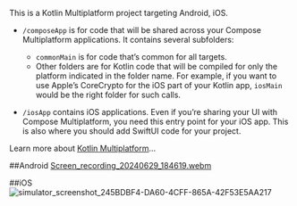 This is a Kotlin Multiplatform project targeting Android, iOS.

* `/composeApp` is for code that will be shared across your Compose Multiplatform applications.
  It contains several subfolders:
  - `commonMain` is for code that’s common for all targets.
  - Other folders are for Kotlin code that will be compiled for only the platform indicated in the folder name.
    For example, if you want to use Apple’s CoreCrypto for the iOS part of your Kotlin app,
    `iosMain` would be the right folder for such calls.

* `/iosApp` contains iOS applications. Even if you’re sharing your UI with Compose Multiplatform, 
  you need this entry point for your iOS app. This is also where you should add SwiftUI code for your project.


Learn more about [Kotlin Multiplatform](https://www.jetbrains.com/help/kotlin-multiplatform-dev/get-started.html)…

##Android
[Screen_recording_20240629_184619.webm](https://github.com/lng8212/CurrencyApp/assets/69128515/d4e009d8-ab6c-464c-a036-fee53a09485b)

##iOS 
![simulator_screenshot_245BDBF4-DA60-4CFF-865A-42F53E5AA217](https://github.com/lng8212/CurrencyApp/assets/69128515/184484ee-2403-43fc-afca-dc8a090fa512)
